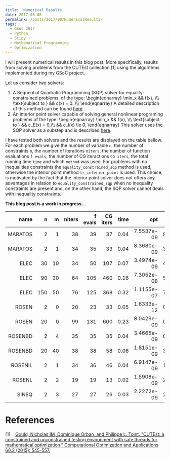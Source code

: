 ```yaml
---
title: 'Numerical Results'
date: 2017-08-08
permalink: /posts/2017/00/NumericalResults/
tags:
  - GSoC 2017
  - Python
  - Scipy
  - Mathematical Programming
  - Optimization
---
```


I will present numerical results in this blog post. More specifically, results
from solving problems from the CUTEst collection \[1\] using the algorithms
implemented during my GSoC project.

Let us consider two solvers:

1. A Sequential Quadratic Programming (SQP) solver for equality-constrained problems, of the type:
\begin{eqnarray}
  \min_x && f(x), \\\\\\
   \text{subject to } && c(x) = 0. \\\\\\
\end{eqnarray}
A detailed description of this method can be found [here](https://antonior92.github.io/posts/2017/06/Byrd-Omojokun/).
2. An interior point solver capable of solving general nonlinear programing problems of the type:
\begin{eqnarray}
  \min_x && f(x), \\\\\\
   \text{subject to } && c_E(x) = 0,\\\\\\
   && c_I(x) \le 0,
\end{eqnarray}
This solver uses the SQP solver as a substep and is described
[here](https://antonior92.github.io/posts/2017/07/interior-point-method/).

I have tested both solvers and the results are displayed on the table bellow. For each problem we give the number of variable
``n``, the number of constraints ``m``, the number of iterations ``niters``, the number of function evaluations 
``f evals``, the number of CG iteractions ``CG iters``, the total running time ``time`` and which ``method`` was used.
For problems with no inequalities constraints the ``equality_constrained_sqp`` method is used, otherwise the interior
point method ``tr_interior_point`` is used. This choice, is motivated by the fact that the interior point solver does
not offers any advantages in relation to ``equality_constrained_sqp`` when no inequality constraints are present
and, on the other hand, the SQP solver cannot deals with inequality constraints.


**This blog post is a work in progress...**

|   name   | n  | m  |  niters  | f evals  | CG iters |   time   |   opt    |  c viol  |         method          |
|---------:|---:|---:|---------:|---------:|---------:|---------:|---------:|---------:|:-----------------------:|
| MARATOS  | 2  | 1  |    38    |    39    |    37    |   0.04   |7.5537e-09|9.3934e-12|equality_constrained_sqp |
| MARATOS  | 2  | 1  |    34    |    35    |    33    |   0.04   |8.3680e-09|3.5021e-12|equality_constrained_sqp |
|   ELEC   | 30 | 10 |    34    |    50    |   107    |   0.07   |3.4974e-09|4.0030e-16|equality_constrained_sqp |
|   ELEC   | 90 | 30 |    64    |   105    |   460    |   0.16   |7.3052e-08|5.2074e-16|equality_constrained_sqp |
|   ELEC   |150 | 50 |    76    |   125    |   368    |   0.32   |1.1155e-07|7.1951e-16|equality_constrained_sqp |
|  ROSEN   | 2  | 0  |    20    |    23    |    33    |   0.05   |1.6333e-12|0.0000e+00|equality_constrained_sqp |
|  ROSEN   | 20 | 0  |    99    |   131    |   600    |   0.23   |8.0429e-09|0.0000e+00|equality_constrained_sqp |
| ROSENBD  | 2  | 4  |    35    |    35    |    35    |   0.04   |3.4665e-09|0.0000e+00|    tr_interior_point    |
| ROSENBD  | 20 | 40 |    38    |    38    |    58    |   0.06   |1.8151e-09|3.1402e-16|    tr_interior_point    |
| ROSENIL  | 2  | 1  |    34    |    36    |    46    |   0.04   |6.9147e-09|1.5216e-17|    tr_interior_point    |
|  ROSENL  | 2  | 2  |    19    |    19    |    13    |   0.02   |1.5908e-09|2.7756e-17|    tr_interior_point    |
|  SINEQ   | 2  | 3  |    27    |    27    |    26    |   0.03   |2.2272e-09|2.8657e-16|    tr_interior_point    |

References
==========
\[1\]&nbsp;&nbsp;&nbsp;  [Gould, Nicholas IM, Dominique Orban, and Philippe L. Toint. "CUTEst: a constrained and unconstrained testing environment with safe threads for mathematical optimization." Computational Optimization and Applications 60.3 (2015): 545-557.][1]

[1]: ftp://www.hsl.rl.ac.uk/pub/nimg/pubs/GoulOrbaToin15_coap.pdf

